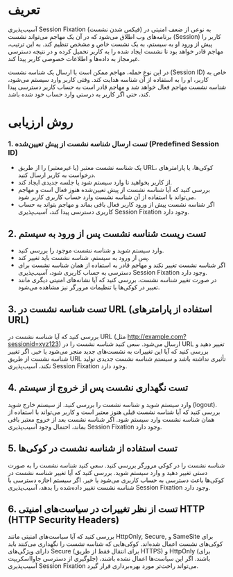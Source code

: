 # تعریف
آسیب‌پذیری Session Fixation (فیکس شدن نشست) به نوعی از ضعف امنیتی در برنامه‌های وب اطلاق می‌شود که در آن یک مهاجم می‌تواند نشست (Session) کاربر را پیش از ورود او به سیستم، به یک نشست خاص و مشخص تنظیم کند. به این ترتیب، مهاجم قادر خواهد بود تا نشست ایجاد شده را به کاربر تحمیل کرده و در نتیجه دسترسی غیرمجاز به داده‌ها و اطلاعات خصوصی کاربر پیدا کند.

در این نوع حمله، مهاجم ممکن است با ارسال یک شناسه نشست (Session ID) خاص به کاربر، او را به استفاده از آن شناسه هدایت کند. وقتی کاربر وارد سیستم می‌شود، شناسه نشست مهاجم فعال خواهد شد و مهاجم قادر است به حساب کاربر دسترسی پیدا کند، حتی اگر کاربر به درستی وارد حساب خود شده باشد.

# روش ارزیابی
### 1. تست ارسال شناسه نشست از پیش تعیین‌شده (Predefined Session ID)
- یک شناسه نشست معتبر (یا غیرمعتبر) را از طریق URL، کوکی‌ها، یا پارامترهای درخواست به کاربر ارسال کنید.
- از کاربر بخواهید تا وارد سیستم شود یا جلسه جدیدی ایجاد کند.
- بررسی کنید که آیا شناسه نشست از پیش تعیین‌شده هنوز فعال است و مهاجم می‌تواند با استفاده از آن شناسه نشست وارد حساب کاربری کاربر شود.
- اگر شناسه نشست پیش از ورود کاربر فعال باقی بماند و مهاجم بتواند به حساب کاربری دسترسی پیدا کند، آسیب‌پذیری Session Fixation وجود دارد.

## 2. تست ریست شناسه نشست پس از ورود به سیستم
- وارد سیستم شوید و شناسه نشست موجود را بررسی کنید.
- پس از ورود به سیستم، شناسه نشست باید تغییر کند.
- اگر شناسه نشست تغییر نکند و مهاجم قادر به استفاده از همان شناسه نشست برای دسترسی به حساب کاربری شود، آسیب‌پذیری Session Fixation وجود دارد.
- در صورت تغییر شناسه نشست، بررسی کنید که آیا نشانه‌های امنیتی دیگری مانند تغییر در کوکی‌ها یا تنظیمات مرورگر نیز مشاهده می‌شود.

## 3. تست شناسه نشست در URL (استفاده از پارامترهای URL)
بررسی کنید که آیا شناسه نشست در URL (مثل http://example.com?sessionid=xyz123) ارسال می‌شود.
سعی کنید شناسه نشست را در URL تغییر دهید و بررسی کنید که آیا این تغییرات به نشست‌های جدید منجر می‌شود یا خیر.
اگر تغییر شناسه نشست از طریق URL تأثیری نداشته باشد و سیستم شناسه نشست جدیدی تولید نکند، آسیب‌پذیری Session Fixation وجود دارد.

## 4. تست نگهداری نشست پس از خروج از سیستم
وارد سیستم شوید و شناسه نشست را بررسی کنید.
از سیستم خارج شوید (logout).
بررسی کنید که آیا شناسه نشست قبلی هنوز معتبر است و کاربر می‌تواند با استفاده از همان شناسه نشست وارد سیستم شود.
اگر شناسه نشست بعد از خروج معتبر باقی بماند، احتمال وجود آسیب‌پذیری Session Fixation وجود دارد.

## 5. تست استفاده از شناسه نشست در کوکی‌ها
شناسه نشست را در کوکی مرورگر بررسی کنید.
سعی کنید شناسه نشست را به صورت دستی تغییر دهید و وارد سیستم شوید.
بررسی کنید که آیا تغییر شناسه نشست در کوکی‌ها باعث دسترسی به حساب کاربری می‌شود یا خیر.
اگر سیستم اجازه دسترسی با شناسه نشست تغییر داده‌شده را بدهد، آسیب‌پذیری Session Fixation وجود دارد.

## 6. تست از نظر تغییرات در سیاست‌های امنیتی HTTP (HTTP Security Headers)
بررسی کنید که آیا سیاست‌های امنیتی مانند HttpOnly, Secure, و SameSite برای کوکی‌های نشست اعمال شده‌اند.
کوکی‌هایی که شناسه نشست را نگهداری می‌کنند باید دارای ویژگی‌های Secure (برای انتقال فقط از طریق HTTPS) و HttpOnly (برای جلوگیری از دسترسی جاوااسکریپت) باشند.
اگر این سیاست‌ها اعمال نشده باشند، آسیب‌پذیری Session Fixation می‌تواند راحت‌تر مورد بهره‌برداری قرار گیرد.
